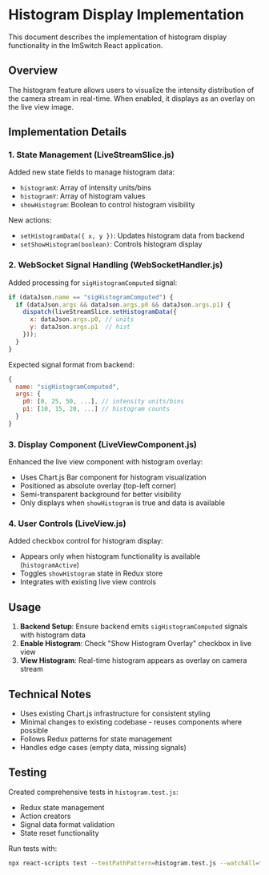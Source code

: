 # Histogram Display Implementation

This document describes the implementation of histogram display functionality in the ImSwitch React application.

## Overview

The histogram feature allows users to visualize the intensity distribution of the camera stream in real-time. When enabled, it displays as an overlay on the live view image.

## Implementation Details

### 1. State Management (LiveStreamSlice.js)

Added new state fields to manage histogram data:
- `histogramX`: Array of intensity units/bins
- `histogramY`: Array of histogram values  
- `showHistogram`: Boolean to control histogram visibility

New actions:
- `setHistogramData({ x, y })`: Updates histogram data from backend
- `setShowHistogram(boolean)`: Controls histogram display

### 2. WebSocket Signal Handling (WebSocketHandler.js)

Added processing for `sigHistogramComputed` signal:
```javascript
if (dataJson.name == "sigHistogramComputed") {
  if (dataJson.args && dataJson.args.p0 && dataJson.args.p1) {
    dispatch(liveStreamSlice.setHistogramData({
      x: dataJson.args.p0, // units
      y: dataJson.args.p1  // hist
    }));
  }
}
```

Expected signal format from backend:
```javascript
{
  name: "sigHistogramComputed",
  args: {
    p0: [0, 25, 50, ...], // intensity units/bins
    p1: [10, 15, 20, ...] // histogram counts
  }
}
```

### 3. Display Component (LiveViewComponent.js)

Enhanced the live view component with histogram overlay:
- Uses Chart.js Bar component for histogram visualization
- Positioned as absolute overlay (top-left corner)
- Semi-transparent background for better visibility
- Only displays when `showHistogram` is true and data is available

### 4. User Controls (LiveView.js)

Added checkbox control for histogram display:
- Appears only when histogram functionality is available (`histogramActive`)
- Toggles `showHistogram` state in Redux store
- Integrates with existing live view controls

## Usage

1. **Backend Setup**: Ensure backend emits `sigHistogramComputed` signals with histogram data
2. **Enable Histogram**: Check "Show Histogram Overlay" checkbox in live view
3. **View Histogram**: Real-time histogram appears as overlay on camera stream

## Technical Notes

- Uses existing Chart.js infrastructure for consistent styling
- Minimal changes to existing codebase - reuses components where possible
- Follows Redux patterns for state management
- Handles edge cases (empty data, missing signals)

## Testing

Created comprehensive tests in `histogram.test.js`:
- Redux state management
- Action creators
- Signal data format validation
- State reset functionality

Run tests with:
```bash
npx react-scripts test --testPathPattern=histogram.test.js --watchAll=false
```